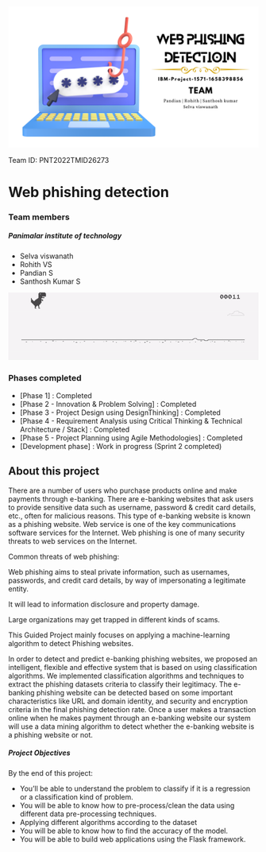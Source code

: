![Banner](/Imgs/logo.png "Banner")

Team ID:  PNT2022TMID26273
# **Web phishing detection**
### Team members
##### Panimalar institute of technology
- Selva viswanath
- Rohith VS
- Pandian S
- Santhosh Kumar S


![Dinosaur](/dino.gif "dino")


### Phases completed

 - [Phase 1]                                                                                    : Completed
 - [Phase 2 - Innovation & Problem Solving]                                                     : Completed
 - [Phase 3 - Project Design using DesignThinking]                                              : Completed
 - [Phase 4 - Requirement Analysis using Critical Thinking & Technical Architecture / Stack]    : Completed
 - [Phase 5 - Project Planning using Agile Methodologies]                                       : Completed
 - [Development phase]                                                                          : Work in progress (Sprint 2 completed)

## About this project

There are a number of users who purchase products online and make payments through e-banking. There are e-banking websites that ask users to provide sensitive data such as username, password & credit card details, etc., often for malicious reasons. This type of e-banking website is known as a phishing website. Web service is one of the key communications software services for the Internet. Web phishing is one of many security threats to web services on the Internet. 

Common threats of web phishing:

Web phishing aims to steal private information, such as usernames, passwords, and credit card details, by way of impersonating a legitimate entity.

It will lead to information disclosure and property damage.

Large organizations may get trapped in different kinds of scams.

This Guided Project mainly focuses on applying a machine-learning algorithm to detect Phishing websites.

In order to detect and predict e-banking phishing websites, we proposed an intelligent, flexible and effective system that is based on using classification algorithms.  We implemented classification algorithms and techniques to extract the phishing datasets criteria to classify their legitimacy. The e-banking phishing website can be detected based on some important characteristics like URL and domain identity, and security and encryption criteria in the final phishing detection rate. Once a user makes a transaction online when he makes payment through an e-banking website our system will use a data mining algorithm to detect whether the e-banking website is a phishing website or not.

##### Project Objectives
By the end of this project:
- You’ll be able to understand the problem to classify if it is a regression or a classification kind of problem.
- You will be able to know how to pre-process/clean the data using different data pre-processing techniques.
- Applying different algorithms according to the dataset
- You will be able to know how to find the accuracy of the model.
- You will be able to build web applications using the Flask framework.

